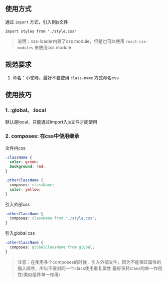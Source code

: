 ## 使用方式

通过 `import` 方式，引入到js文件

`import styles from "./style.css"`

> 说明：css-loader内置了css module，但是也可以使用 `react-css-modules` 来使用css module

## 规范要求

1. 命名：小驼峰，最好不要使用 `class-name` 方式命名css

## 使用技巧

### 1. :global、:local

默认是local，只能通过Import入js文件才能使用

### 2. composes: 在css中使用继承

文件内css

``` css
.className {
  color: green;
  background: red;
}

.otherClassName {
  composes: className;
  color: yellow;
}
```

引入外部css

``` css
.otherClassName {
  composes: className from "./style.css";
}
```

引入global css

``` css
.otherClassName {
  composes: globalClassName from global;
}
```

> 注意：在使用多个composes的时候，引入外部文件，因为不能保证属性的插入顺序，所以不要对同一个class使用重复属性
> 最好保持class的单一作用性(类似组件单一作用)
